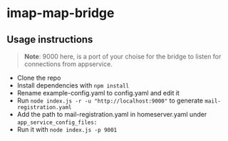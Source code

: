 # imap-map-bridge

## Usage instructions
> **Note**: 9000 here, is a port of your choise for the bridge to listen for connections from appservice.
* Clone the repo
* Install dependencies with `npm install` 
* Rename example-config.yaml to config.yaml and edit it
* Run `node index.js -r -u "http://localhost:9000"` to generate `mail-registration.yaml`
* Add the path to mail-registration.yaml in homeserver.yaml under `app_service_config_files:`
* Run it with `node index.js -p 9001`
